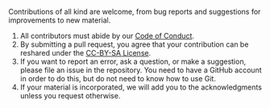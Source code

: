 Contributions of all kind are welcome,
from bug reports and suggestions for improvements to new material.

1.  All contributors must abide by our [Code of Conduct](https://github.com/yabellini/fromSpreadSheetToR/blob/main/CONDUCT.md).
2.  By submitting a pull request,
    you agree that your contribution can be reshared
    under the [CC-BY-SA License](https://github.com/yabellini/fromSpreadSheetToR/blob/main/LICENSE.md).
3.  If you want to report an error, ask a question, or make a suggestion, please file an issue in the repository. You need to have a GitHub account in order to do this, but do not need to know how to use Git. 
4.  If your material is incorporated, we will add you to the acknowledgments unless you request otherwise.
